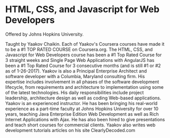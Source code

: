# HTML, CSS, and Javascript for Web Developers

Offered by Johns Hopkins University.

Taught by Yaakov Chaikin. Each of Yaakov's Coursera courses have made it to be a #1 TOP RATED COURSE on Coursera.org. The HTML, CSS, and Javascript for Web Developers course has been a #1 Top Rated Course for 3 straight weeks and Single Page Web Applications with AngularJS has been a #1 Top Rated Course for 3 consecutive months (and is still #1 or #2 as of 1-26-2017). Yaakov is also a Principal Enterprise Architect and software developer with a Columbia, Maryland consulting firm. His expertise includes involvement in all phases of the software development lifecycle, from requirements and architecture to implementation using some of the latest technologies. His daily responsibilities include project leadership, architecture design as well as coding Web-based applications. Yaakov is an experienced instructor. He has been bringing his real-world experience as a part-time faculty at Johns Hopkins University for over 10 years, teaching Java Enterprise Edition Web Development as well as Rich Internet Applications with Ajax. He has also been hired to give presentations and teach short courses for commercial clients. Yaakov also writes web development tutorials articles on his site ClearlyDecoded.com

